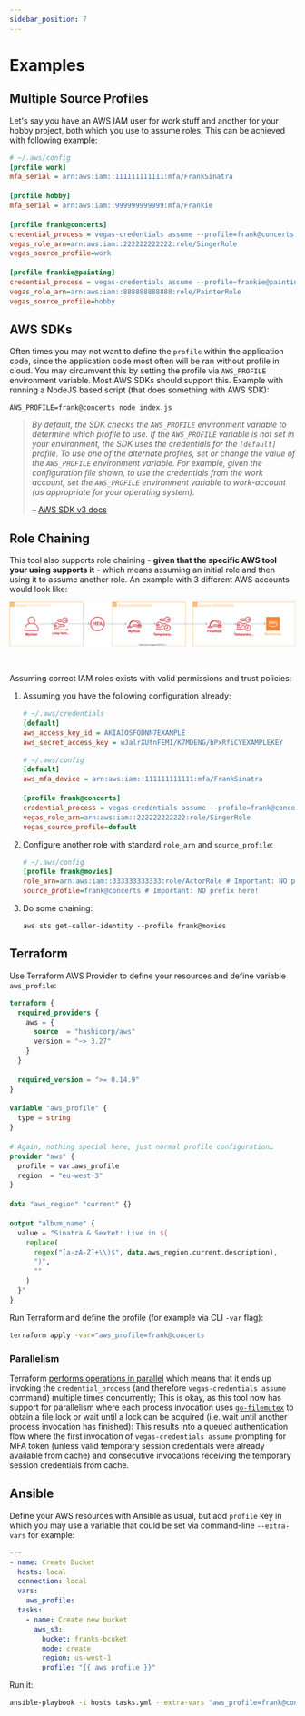 ```yaml
---
sidebar_position: 7
---
```


# Examples

## Multiple Source Profiles

Let's say you have an AWS IAM user for work stuff and another for your hobby project, both which you use to assume roles. This can be achieved with following example:
```ini
# ~/.aws/config
[profile work]
mfa_serial = arn:aws:iam::111111111111:mfa/FrankSinatra

[profile hobby]
mfa_serial = arn:aws:iam::999999999999:mfa/Frankie

[profile frank@concerts]
credential_process = vegas-credentials assume --profile=frank@concerts
vegas_role_arn=arn:aws:iam::222222222222:role/SingerRole
vegas_source_profile=work

[profile frankie@painting]
credential_process = vegas-credentials assume --profile=frankie@painting
vegas_role_arn=arn:aws:iam::888888888888:role/PainterRole
vegas_source_profile=hobby
```


## AWS SDKs

Often times you may not want to define the `profile` within the application code, since the application code most often will be ran without profile in cloud. You may circumvent this by setting the profile via `AWS_PROFILE` environment variable. Most AWS SDKs should support this. Example with running a NodeJS based script (that does something with AWS SDK):
```shell
AWS_PROFILE=frank@concerts node index.js
```

> _By default, the SDK checks the `AWS_PROFILE` environment variable to determine which profile to use. If the `AWS_PROFILE` variable is not set in your environment, the SDK uses the credentials for the `[default]` profile. To use one of the alternate profiles, set or change the value of the `AWS_PROFILE` environment variable. For example, given the configuration file shown, to use the credentials from the work account, set the `AWS_PROFILE` environment variable to work-account (as appropriate for your operating system)._
>
> – [AWS SDK v3 docs](https://docs.aws.amazon.com/sdk-for-javascript/v3/developer-guide/loading-node-credentials-shared.html)

## Role Chaining

This tool also supports role chaining - **given that the specific AWS tool your using supports it** - which means assuming an initial role and then using it to assume another role. An example with 3 different AWS accounts would look like:

![role-chaining](/img/role-chaining.svg)

<br/>

Assuming correct IAM roles exists with valid permissions and trust policies:

1. Assuming you have the following configuration already:
    ```ini
    # ~/.aws/credentials
    [default]
    aws_access_key_id = AKIAIOSFODNN7EXAMPLE
    aws_secret_access_key = wJalrXUtnFEMI/K7MDENG/bPxRfiCYEXAMPLEKEY
    ```

    ```ini
    # ~/.aws/config
    [default]
    aws_mfa_device = arn:aws:iam::111111111111:mfa/FrankSinatra

    [profile frank@concerts]
    credential_process = vegas-credentials assume --profile=frank@concerts
    vegas_role_arn=arn:aws:iam::222222222222:role/SingerRole
    vegas_source_profile=default
    ```

2. Configure another role with standard `role_arn` and `source_profile`:
    ```ini
    # ~/.aws/config
    [profile frank@movies]
    role_arn=arn:aws:iam::333333333333:role/ActorRole # Important: NO prefix here!
    source_profile=frank@concerts # Important: NO prefix here!
    ```

3. Do some chaining:
    ```shell
    aws sts get-caller-identity --profile frank@movies
    ```

## Terraform

Use Terraform AWS Provider to define your resources and define variable `aws_profile`:
```tf
terraform {
  required_providers {
    aws = {
      source  = "hashicorp/aws"
      version = "~> 3.27"
    }
  }

  required_version = ">= 0.14.9"
}

variable "aws_profile" {
  type = string
}

# Again, nothing special here, just normal profile configuration…
provider "aws" {
  profile = var.aws_profile
  region  = "eu-west-3"
}

data "aws_region" "current" {}

output "album_name" {
  value = "Sinatra & Sextet: Live in ${
    replace(
      regex("[a-zA-Z]+\\)$", data.aws_region.current.description),
      ")",
      ""
    )
  }"
}
```

Run Terraform and define the profile (for example via CLI `-var` flag):
```bash
terraform apply -var="aws_profile=frank@concerts
```

### Parallelism

Terraform [performs operations in parallel](https://www.terraform.io/cli/commands/apply#parallelism-n) which means that it ends up invoking the `credential_process` (and therefore `vegas-credentials assume` command) multiple times concurrently; This is okay, as this tool now has support for parallelism where each process invocation uses [`go-filemutex`](https://github.com/alexflint/go-filemutex) to obtain a file lock or wait until a lock can be acquired (i.e. wait until another process invocation has finished): This results into a queued authentication flow where the first invocation of `vegas-credentials assume` prompting for MFA token (unless valid temporary session credentials were already available from cache) and consecutive invocations receiving the temporary session credentials from cache.

## Ansible

Define your AWS resources with Ansible as usual, but add `profile` key in which you may use a variable that could be set via command-line `--extra-vars` for example:

```yaml
---
- name: Create Bucket
  hosts: local
  connection: local
  vars:
    aws_profile:
  tasks:
    - name: Create new bucket
      aws_s3:
        bucket: franks-bcuket
        mode: create
        region: us-west-1
        profile: "{{ aws_profile }}"
```

Run it:
```bash
ansible-playbook -i hosts tasks.yml --extra-vars "aws_profile=frank@concerts"
```
